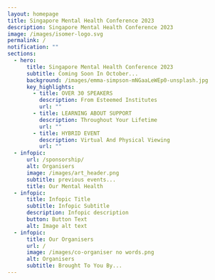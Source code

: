 ```yaml
---
layout: homepage
title: Singapore Mental Health Conference 2023
description: Singapore Mental Health Conference 2023
image: /images/isomer-logo.svg
permalink: /
notification: ""
sections:
  - hero:
      title: Singapore Mental Health Conference 2023
      subtitle: Coming Soon In October...
      background: /images/emma-simpson-mNGaaLeWEp0-unsplash.jpg
      key_highlights:
        - title: OVER 30 SPEAKERS
          description: From Esteemed Institutes
          url: ""
        - title: LEARNING ABOUT SUPPORT
          description: Throughout Your Lifetime
          url: ""
        - title: HYBRID EVENT
          description: Virtual And Physical Viewing
          url: ""
  - infopic:
      url: /sponsorship/
      alt: Organisers
      image: /images/art_header.png
      subtitle: previous events...
      title: Our Mental Health
  - infopic:
      title: Infopic Title
      subtitle: Infopic Subtitle
      description: Infopic description
      button: Button Text
      alt: Image alt text
  - infopic:
      title: Our Organisers
      url: /
      image: /images/co-organiser no words.png
      alt: Organisers
      subtitle: Brought To You By...
---
```

